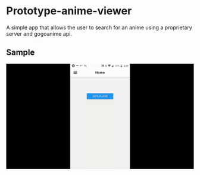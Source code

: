 # Prototype-anime-viewer
A simple app that allows the user to search for an anime using a proprietary server and gogoanime api.
## Sample
![](app-demo-vid.gif)

